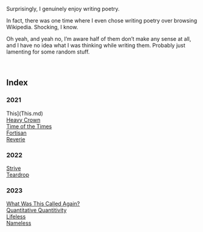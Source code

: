 Surprisingly, I genuinely enjoy writing poetry.

In fact, there was one time where I even chose writing poetry over browsing Wikipedia. Shocking, I know.

Oh yeah, and yeah no, I’m aware half of them don’t make any sense at all, and I have no idea what I was thinking while writing them. Probably just lamenting for some random stuff.


<br>


## Index

### 2021
This](This.md)  
[Heavy Crown](Heavy%20Crown.md)  
[Time of the Times](Time%20of%20the%20Times.md)  
[Fortisan](Fortisan.md)  
[Reverie]([Reverie.md)  

### 2022
[Strive](Strive.md)  
[Teardrop](Teardrop.md)  

### 2023
[What Was This Called Again?](What%20Was%20This%20Called%20Again%3F.md)  
[Quantitative Quantitivity](Quantitative%20Quantitivity.md)  
[Lifeless](Lifeless.md)  
[Nameless](Nameless.md)  
